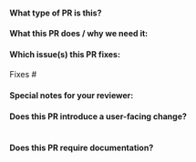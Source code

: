 <!--  Thanks for sending a pull request!  Here are some tips for you:

1. If this is your first time, please read our contributor guidelines here:
https://github.com/replicatedhq/kURL/blob/main/CONTRIBUTING.md.
2. If the PR is unfinished, please mark it as a draft.
-->

#### What type of PR is this?

<!--
Please choose from one of the following:
type::bug
type::docs
type::feature
type::security
type::chore
type::tests
-->

#### What this PR does / why we need it:

#### Which issue(s) this PR fixes:
<!--
*Automatically closes linked issue when PR is merged.
Usage: `Fixes #<issue number>`, or `Fixes (paste link of issue)`.
-->
Fixes #

#### Special notes for your reviewer:

#### Does this PR introduce a user-facing change?
<!--
If no, just write "NONE" in the release-note block below.
If yes, a release note is required:
-->
```release-note

```

#### Does this PR require documentation?
<!--
If no, just write "NONE" below.
If yes, link to the related https://github.com/replicatedhq/kurl.sh documentation PR:
-->
